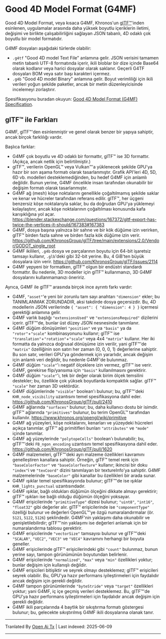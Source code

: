 # Good 4D Model Format (G4MF)

Good 4D Model Format, veya kısaca G4MF, Khronos'un [glTF™](https://github.com/KhronosGroup/glTF)'inden esinlenen, uygulamalar arasında daha yüksek boyutlu içeriklerin iletimi, değişimi ve birlikte çalışabilirliğini sağlayan JSON tabanlı, 4D odaklı çok boyutlu bir model formatıdır.

G4MF dosyaları aşağıdaki türlerde olabilir:
- `.g4tf` "Good 4D model Text File" anlamına gelir. JSON verisini tamamen metin tabanlı UTF-8 formatında içerir, ikili bloblar bir dize içinde Base64 olarak kodlanır veya harici dosyalar olarak saklanır. Geçerli G4TF dosyaları BOM veya satır başı karakteri içermez.
- `.g4b` "Good 4D model Binary" anlamına gelir. Boyut verimliliği için ikili verileri yoğun şekilde paketler, ancak bir metin düzenleyicisinde incelemeyi zorlaştırır.

Spesifikasyonu buradan okuyun: [Good 4D Model Format (G4MF) Specification](https://raw.githubusercontent.com/godot-dimensions/g4mf/main/specification/specification.md).

## glTF™ ile Farkları

G4MF, glTF™'den esinlenmiştir ve genel olarak benzer bir yapıya sahiptir, ancak birçok farklılığı vardır.

Başlıca farklar:

- G4MF çok boyutlu ve 4D odaklı bir formattır, glTF™ ise 3D formattır. (Açıkça, ancak netlik için belirtilmiştir.)
- glTF™, verilerin OpenGL™ veya Vulkan™'a yüklenecek şekilde GPU'ya hazır bir son aşama formatı olarak tasarlanmıştır. Grafik API'leri 4D, 5D, 6D vb. modelleri desteklemediğinden, bu hedef G4MF için anlamlı değildir. Bunun yerine, G4MF öncelikle insan tarafından okunabilir bir değişim formatı olarak tasarlanmıştır.
- G4MF ağ (mesh) köşe noktalarını genellikle çoğaltılmamış şekilde saklar ve kenar ve hücreler tarafından referans edilir. glTF™, her üçgeni benzersiz köşe noktalarıyla saklar, bu da doğrudan GPU'ya yüklemeyi kolaylaştırır, ancak köşe noktalarının çoğaltılması konusunda kafa karışıklığına yol açar. https://blender.stackexchange.com/questions/167372/gltf-export-has-twice-the-vertices-it-should/167383#167383
- G4MF, dosya başına yalnızca bir sahne ve bir kök düğüme izin verirken, glTF™ birden fazla sahne ve birden fazla kök düğüme izin verir. https://github.com/KhronosGroup/glTF/tree/main/extensions/2.0/Vendor/GODOT_single_root
- G4MF ikilileri, `.g4b` dosya ve parçalarının boyutu için 64-bit işaretsiz tamsayı kullanır, `.glb`'deki gibi 32-bit yerine. Bu, 4 GiB'ten büyük dosyalara izin verir. https://github.com/KhronosGroup/glTF/issues/2114
- G4MF yepyeni bir formatken, glTF™ olgun bir endüstri standardı formattır. Bu nedenle, 3D modeller için glTF™ kullanmanızı, 3D G4MF dosyalarını kullanmamanızı öneririz.

Ayrıca, G4MF ile glTF™ arasında birçok ince ayrıntı farkı vardır:

- G4MF, `"asset"`'e yeni bir zorunlu tam sayı anahtarı `"dimension"` ekler; bu TANIMLANMAK ZORUNDADIR, aksi takdirde dosya geçersizdir. Bu, 4D modellerin JSON verilerinde `{ "asset": { "dimension": 4 } }` içermesi gerektiği anlamına gelir.
- G4MF varlık başlığı `"extensionsUsed"` ve `"extensionsRequired"` dizilerini içerir. glTF™'de, bunlar üst düzey JSON nesnesinde tanımlanır.
- G4MF düğüm dönüşümleri `"position"` ve ya `"basis"` ya da `"rotor"`+`"scale"` kombinasyonunu kullanır; glTF™ ise `"translation"`+`"rotation"`+`"scale"` veya 4x4 `"matrix"` kullanır. Her iki formatta da yalnızca doğrusal dönüşüme izin verilir, yani glTF™'de `"matrix"` özelliğinin son satırı her zaman (0, 0, 0, 1) değerlerine sahiptir. Bu son satır, verileri GPU'ya göndermek için yararlıdır, ancak değişim için anlamlı veri değildir, bu nedenle G4MF'de bulunmaz.
- G4MF düğüm `"scale"`'ı negatif ölçeklere izin vermez, glTF™ ise verir. G4MF, gerekirse flip/yansıma için `"basis"` kullanılmasını gerektirir.
- G4MF düğüm `"scale"`'ı, tek bir değer olarak birim ölçek temsilini destekler; bu, özellikle çok yüksek boyutlarda kompaktlık sağlar. glTF™ `"scale"` her zaman 3D vektördür.
- G4MF düğümlerinde `"visible"` boolean'ı bulunur; bu, glTF™'deki `KHR_node_visibility` uzantısını temel spesifikasyona dahil eder. https://github.com/KhronosGroup/glTF/pull/2410
- G4MF ağlarında `"surfaces"` bulunur; bu, daha kullanıcı dostu bir isimdir. glTF™ ağlarında `"primitives"` bulunur, bu terim OpenGL™ tarafından kullanılır. https://www.khronos.org/opengl/wiki/primitive
- G4MF ağ yüzeyleri, köşe noktalarını, kenarları ve yüzeydeki hücreleri açıkça tanımlar. glTF™ ağ primitifleri bunları `"attributes"` ve `"mode"` içinde tanımlar.
- G4MF ağ yüzeylerinde `"polytopeCells"` boolean'ı bulunabilir; bu, glTF™'deki `FB_ngon_encoding` uzantısını temel spesifikasyona dahil eder. https://github.com/KhronosGroup/glTF/pull/1620
- G4MF malzemeleri, glTF™'deki ayrı malzeme özellikleri kavramını genelleştiren kanallara sahiptir. Örneğin, glTF™ temel renk için `"baseColorFactor"` ve `"baseColorTexture"` kullanır; ikincisi bir doku `"index"`i ve `"texCoord"` dizini tanımlayan bir textureInfo'ya sahiptir. G4MF malzemelerinde `"baseColor"` gibi kanallar bu özellikleri bir arada sunar.
- G4MF ışıklar temel spesifikasyonda bulunur; glTF™'de ise ışıklar `KHR_lights_punctual` uzantısındadır.
- G4MF ışıklar, bağlı oldukları düğümün ölçeğini dikkate almayı gerektirir; glTF™ ışıkları ise bağlı olduğu düğümün ölçeğini yoksayar.
- G4MF erişicilerinde `"primitiveType"` dizesi bulunur; `"uint8"`, `"int16"`, `"float32"` gibi değerler alır. glTF™ erişicilerinde ise `"componentType"` özelliği bulunur ve değerleri OpenGL™'ye özgü numaralandırmalar (ör. `5121`, `5122`, `5126`) şeklindedir. G4MF'nin yaklaşımı daha okunabilir ve genişletilebilirdir; glTF™'nin yaklaşımı ise değerleri anlamak için bir numaralandırma tablosu gerektirir.
- G4MF erişicilerinde `"vectorSize"` tamsayısı bulunur ve glTF™'deki `"SCALAR"`, `"VEC2"`, `"VEC3"` ve `"VEC4"` kavramını herhangi bir boyuta geneller.
- G4MF erişicilerinde glTF™ erişicilerindeki gibi `"count"` bulunmaz, bunun yerine sayı, tampon görünümünün boyutundan belirlenir.
- G4MF erişicilerinde `"normalized"`, `"max"` veya `"min"` özellikleri yoktur; bunlar değişim için kullanışlı değildir.
- G4MF erişicileri bitişiktir ve seyrek olmayı desteklemez; glTF™ erişicileri seyrek olabilir. Bu, GPU'ya hazır performans iyileştirmeleri için faydalıdır ancak değişim için gerekli değildir.
- G4MF tampon görünümlerinde `"byteStride"` veya `"target"` özellikleri yoktur; yani G4MF, iç içe geçmiş verileri desteklemez. Bu, glTF™'de GPU'ya hazır performans iyileştirmeleri için faydalıdır ancak değişim için gerekli değildir.
- G4MF ikili parçalarında 4 baytlık bir sıkıştırma formatı göstergesi bulunur; bu, gelecekte sıkıştırılmış G4MF ikili dosyalarına olanak tanır.

---

Tranlated By [Open Ai Tx](https://github.com/OpenAiTx/OpenAiTx) | Last indexed: 2025-06-09

---